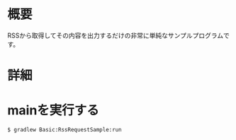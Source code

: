 # 概要
RSSから取得してその内容を出力するだけの非常に単純なサンプルプログラムです。

# 詳細
# mainを実行する
```
$ gradlew Basic:RssRequestSample:run
```

